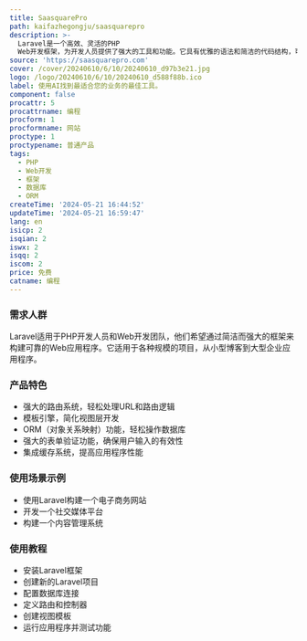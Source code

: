 ```yaml
---
title: SaasquarePro
path: kaifazhegongju/saasquarepro
description: >-
  Laravel是一个高效、灵活的PHP
  Web开发框架，为开发人员提供了强大的工具和功能。它具有优雅的语法和简洁的代码结构，可以快速构建可扩展、稳定和安全的Web应用程序。Laravel具有广泛的社区支持和活跃的开发者生态系统。
source: 'https://saasquarepro.com'
cover: /cover/20240610/6/10/20240610_d97b3e21.jpg
logo: /logo/20240610/6/10/20240610_d588f88b.ico
label: 使用AI找到最适合您的业务的最佳工具。
component: false
procattr: 5
procattrname: 编程
procform: 1
procformname: 网站
proctype: 1
proctypename: 普通产品
tags:
  - PHP
  - Web开发
  - 框架
  - 数据库
  - ORM
createTime: '2024-05-21 16:44:52'
updateTime: '2024-05-21 16:59:47'
lang: en
isicp: 2
isqian: 2
iswx: 2
isqq: 2
iscom: 2
price: 免费
catname: 编程
---
```




### 需求人群
Laravel适用于PHP开发人员和Web开发团队，他们希望通过简洁而强大的框架来构建可靠的Web应用程序。它适用于各种规模的项目，从小型博客到大型企业应用程序。

### 产品特色
* 强大的路由系统，轻松处理URL和路由逻辑
* 模板引擎，简化视图层开发
* ORM（对象关系映射）功能，轻松操作数据库
* 强大的表单验证功能，确保用户输入的有效性
* 集成缓存系统，提高应用程序性能

### 使用场景示例
* 使用Laravel构建一个电子商务网站
* 开发一个社交媒体平台
* 构建一个内容管理系统

### 使用教程
* 安装Laravel框架
* 创建新的Laravel项目
* 配置数据库连接
* 定义路由和控制器
* 创建视图模板
* 运行应用程序并测试功能

  
